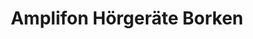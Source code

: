 ---
title: "Amplifon Hörgeräte Borken"
url: /borken/amplifon-hoergeraete-borken/
shop: Hörgeräte
---